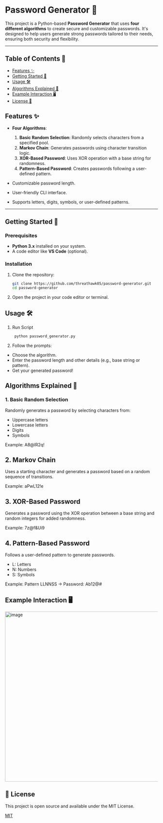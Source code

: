 # Password Generator 🔐

This project is a Python-based **Password Generator** that uses **four different algorithms** to create secure and customizable passwords. It's designed to help users generate strong passwords tailored to their needs, ensuring both security and flexibility.

---
## Table of Contents 📖
- [Features ✨](#features)
- [Getting Started 🚀](#getting-started)
- [Usage 🛠️](#usage-🛠️)
- [Algorithms Explained 🧠](#algorithms-explained)
- [Example Interaction 🖥️](#example-interaction🖥)
- [License 📝](#license)

## Features ✨

- **Four Algorithms**:
  1. **Basic Random Selection**: Randomly selects characters from a specified pool.
  2. **Markov Chain**: Generates passwords using character transition logic.
  3. **XOR-Based Password**: Uses XOR operation with a base string for randomness.
  4. **Pattern-Based Password**: Creates passwords following a user-defined pattern.

- Customizable password length.
- User-friendly CLI interface.
- Supports letters, digits, symbols, or user-defined patterns.

---

## Getting Started 🚀

### Prerequisites
- **Python 3.x** installed on your system.
- A code editor like **VS Code** (optional).

### Installation
1. Clone the repository:
   ```bash
   git clone https://github.com/threathawk05/password-generator.git
   cd password-generator
   ```

2. Open the project in your code editor or terminal.

## Usage 🛠️
1. Run Script
    ```bash
     python password_generator.py
   ```

2. Follow the prompts:

- Choose the algorithm.
- Enter the password length and other details (e.g., base string or pattern).
- Get your generated password!

## Algorithms Explained 🧠

### 1. Basic Random Selection
  Randomly generates a password by selecting characters from:

- Uppercase letters
- Lowercase letters
- Digits
- Symbols

Example: A8@lR2q!

## 2. Markov Chain
Uses a starting character and generates a password based on a random sequence of transitions.

Example: aPwL12!e

## 3. XOR-Based Password
Generates a password using the XOR operation between a base string and random integers for added randomness.

Example: 7z@f&Ui9

## 4. Pattern-Based Password
Follows a user-defined pattern to generate passwords.

- L: Letters
- N: Numbers
- S: Symbols
  
Example: Pattern LLNNSS → Password: Ab12@#

## Example Interaction 🖥️
<img width="559" alt="image" src="https://github.com/user-attachments/assets/56c42a67-a93f-437b-96b0-b82ad477fc45">

## 📝 License
This project is open source and available under the MIT License.

[MIT](https://choosealicense.com/licenses/mit/)



